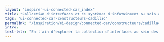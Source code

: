 ```yaml
---
layout: "inspirer-ui-connected-car_index"
title: "Collection d'interfaces et de systèmes d'infotainment au sein des voitures connectées Cadillac"
tags: "ui-connected-car-constructeurs-cadillac"
permalink: "/inspiration/ui-design/connected-car/constructeurs/cadillac/"
intro:
text-twtr: "En train d'explorer la collection d'interfaces au sein des voitures connectées Cadillac du @MagDuWebdesign"
---
```

